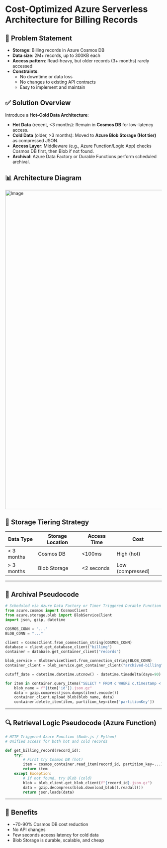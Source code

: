 # Cost-Optimized Azure Serverless Architecture for Billing Records

## 🔧 Problem Statement
- **Storage**: Billing records in Azure Cosmos DB
- **Data size**: 2M+ records, up to 300KB each
- **Access pattern**: Read-heavy, but older records (3+ months) rarely accessed
- **Constraints**:
  - No downtime or data loss
  - No changes to existing API contracts
  - Easy to implement and maintain

## ✅ Solution Overview
Introduce a **Hot-Cold Data Architecture**:

- **Hot Data** (recent, <3 months): Remain in **Cosmos DB** for low-latency access.
- **Cold Data** (older, >3 months): Moved to **Azure Blob Storage (Hot tier)** as compressed JSON.
- **Access Layer**: Middleware (e.g., Azure Function/Logic App) checks Cosmos DB first, then Blob if not found.
- **Archival**: Azure Data Factory or Durable Functions perform scheduled archival.


## 📊 Architecture Diagram

<img width="1536" height="1024" alt="Image" src="https://github.com/user-attachments/assets/329857b4-3ef8-4440-bc2a-58ec5b352223" />

## 💾 Storage Tiering Strategy
| Data Type | Storage Location | Access Time | Cost            |
|-----------|------------------|-------------|-----------------|
| < 3 months | Cosmos DB        | <100ms      | High (hot)      |
| > 3 months | Blob Storage     | <2 seconds  | Low (compressed) |

---

## 🧠 Archival Pseudocode
```python
# Scheduled via Azure Data Factory or Timer Triggered Durable Function
from azure.cosmos import CosmosClient
from azure.storage.blob import BlobServiceClient
import json, gzip, datetime

COSMOS_CONN = "..."
BLOB_CONN = "..."

client = CosmosClient.from_connection_string(COSMOS_CONN)
database = client.get_database_client("billing")
container = database.get_container_client("records")

blob_service = BlobServiceClient.from_connection_string(BLOB_CONN)
container_client = blob_service.get_container_client("archived-billing")

cutoff_date = datetime.datetime.utcnow() - datetime.timedelta(days=90)

for item in container.query_items("SELECT * FROM c WHERE c.timestamp < @cutoff", parameters=[{"name": "@cutoff", "value": cutoff_date.isoformat()}], enable_cross_partition_query=True):
    blob_name = f"{item['id']}.json.gz"
    data = gzip.compress(json.dumps(item).encode())
    container_client.upload_blob(blob_name, data)
    container.delete_item(item, partition_key=item['partitionKey'])
```

---

## 🔍 Retrieval Logic Pseudocode (Azure Function)
```python
# HTTP Triggered Azure Function (Node.js / Python)
# Unified access for both hot and cold records

def get_billing_record(record_id):
    try:
        # First try Cosmos DB (hot)
        item = cosmos_container.read_item(record_id, partition_key=...)
        return item
    except Exception:
        # If not found, try Blob (cold)
        blob = blob_client.get_blob_client(f"{record_id}.json.gz")
        data = gzip.decompress(blob.download_blob().readall())
        return json.loads(data)
```

---

## 🧪 Benefits
- ~70-90% Cosmos DB cost reduction
- No API changes
- Few seconds access latency for cold data
- Blob Storage is durable, scalable, and cheap





